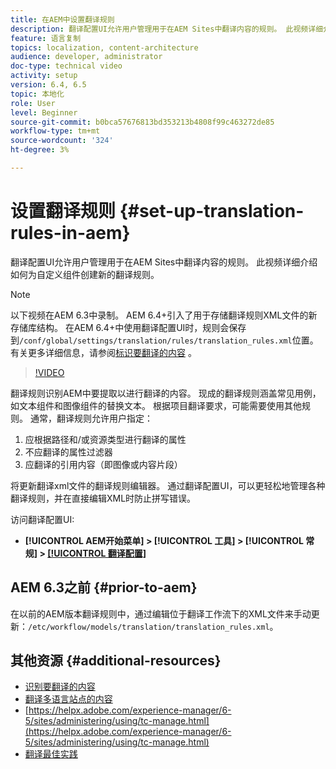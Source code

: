 ```yaml
---
title: 在AEM中设置翻译规则
description: 翻译配置UI允许用户管理用于在AEM Sites中翻译内容的规则。 此视频详细介绍如何为自定义组件创建新的翻译规则。
feature: 语言复制
topics: localization, content-architecture
audience: developer, administrator
doc-type: technical video
activity: setup
version: 6.4, 6.5
topic: 本地化
role: User
level: Beginner
source-git-commit: b0bca57676813bd353213b4808f99c463272de85
workflow-type: tm+mt
source-wordcount: '324'
ht-degree: 3%

---
```



# 设置翻译规则 {#set-up-translation-rules-in-aem}

翻译配置UI允许用户管理用于在AEM Sites中翻译内容的规则。 此视频详细介绍如何为自定义组件创建新的翻译规则。

>[!NOTE]
>
> 以下视频在AEM 6.3中录制。 AEM 6.4+引入了用于存储翻译规则XML文件的新存储库结构。 在AEM 6.4+中使用翻译配置UI时，规则会保存到`/conf/global/settings/translation/rules/translation_rules.xml`位置。 有关更多详细信息，请参阅[标识要翻译的内容](https://helpx.adobe.com/experience-manager/6-5/sites/administering/using/tc-rules.html) 。

>[!VIDEO](https://video.tv.adobe.com/v/18135/?quality=9&learn=on)

翻译规则识别AEM中要提取以进行翻译的内容。 现成的翻译规则涵盖常见用例，如文本组件和图像组件的替换文本。 根据项目翻译要求，可能需要使用其他规则。 通常，翻译规则允许用户指定：

1. 应根据路径和/或资源类型进行翻译的属性
2. 不应翻译的属性过滤器
3. 应翻译的引用内容（即图像或内容片段）

将更新翻译xml文件的翻译规则编辑器。 通过翻译配置UI，可以更轻松地管理各种翻译规则，并在直接编辑XML时防止拼写错误。

访问翻译配置UI:

* **[!UICONTROL AEM开始菜单]  >  [!UICONTROL 工具]  >  [!UICONTROL 常规]  >  [[!UICONTROL 翻译配置]](http://localhost:4502/libs/cq/translation/translationrules/contexts.html)**

## AEM 6.3之前 {#prior-to-aem}

在以前的AEM版本翻译规则中，通过编辑位于翻译工作流下的XML文件来手动更新：`/etc/workflow/models/translation/translation_rules.xml`。

## 其他资源 {#additional-resources}

* [识别要翻译的内容](https://helpx.adobe.com/experience-manager/6-5/sites/administering/using/tc-rules.html)
* [翻译多语言站点的内容](https://helpx.adobe.com/experience-manager/6-5/sites/administering/using/translation.html)
* [https://helpx.adobe.com/experience-manager/6-5/sites/administering/using/tc-manage.html](https://helpx.adobe.com/experience-manager/6-5/sites/administering/using/tc-manage.html)
* [翻译最佳实践](https://helpx.adobe.com/experience-manager/6-5/sites/administering/using/tc-bp.html)
